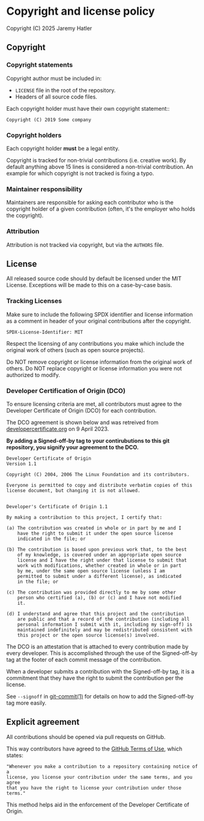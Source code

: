 # Copyright and license policy

Copyright (C) 2025 Jaremy Hatler

## Copyright

### Copyright statements

Copyright author must be included in:

- ``LICENSE`` file in the root of the repository.
- Headers of all source code files.

Each copyright holder must have their own copyright statement::

```text
Copyright (C) 2019 Some company
```

### Copyright holders

Each copyright holder **must** be a legal entity.

Copyright is tracked for non-trivial contributions (i.e. creative work). By
default anything above 15 lines is considered a non-trivial contribution.
An example for which copyright is not tracked is fixing a typo.

### Maintainer responsibility

Maintainers are responsible for asking each contributor who is the copyright
holder of a given contribution (often, it's the employer who holds the
copyright).

### Attribution

Attribution is not tracked via copyright, but via the ``AUTHORS`` file.

## License

All released source code should by default be licensed under the
MIT License. Exceptions will be made to this on a case-by-case basis.

### Tracking Licenses

Make sure to include the following SPDX identifier and license information
as a comment in header of your original contributions after the copyright.

```text
SPDX-License-Identifier: MIT
```

Respect the licensing of any contributions you make which include the original
work of others (such as open source projects).

Do NOT remove copyright or license information from the original work of others.
Do NOT replace copyright or license information you were not authorized to modify.

### Developer Certification of Origin (DCO)

To ensure licensing criteria are met, all contributors must agree to
the Developer Certificate of Origin (DCO) for each contribution.

The DCO agreement is shown below and was retreived from
[developercertificate.org](https://developercertificate.org/)
on 9 April 2023.

**By adding a Signed-off-by tag to your contirubutions to this git repository, you signify your agreement to the DCO.**

```text
Developer Certificate of Origin
Version 1.1

Copyright (C) 2004, 2006 The Linux Foundation and its contributors.

Everyone is permitted to copy and distribute verbatim copies of this
license document, but changing it is not allowed.


Developer's Certificate of Origin 1.1

By making a contribution to this project, I certify that:

(a) The contribution was created in whole or in part by me and I
    have the right to submit it under the open source license
    indicated in the file; or

(b) The contribution is based upon previous work that, to the best
    of my knowledge, is covered under an appropriate open source
    license and I have the right under that license to submit that
    work with modifications, whether created in whole or in part
    by me, under the same open source license (unless I am
    permitted to submit under a different license), as indicated
    in the file; or

(c) The contribution was provided directly to me by some other
    person who certified (a), (b) or (c) and I have not modified
    it.

(d) I understand and agree that this project and the contribution
    are public and that a record of the contribution (including all
    personal information I submit with it, including my sign-off) is
    maintained indefinitely and may be redistributed consistent with
    this project or the open source license(s) involved.
```

The DCO is an attestation that is attached to every contribution
made by every developer. This is accomplished through the use of
the Signed-off-by tag at the footer of each commit message of the
contribution.

When a developer submits a contribution with the Signed-off-by tag,
it is a commitment that they have the right to submit the contribution
per the license.

See `--signoff` in
[git-commit(1)](https://git-scm.com/docs/git-commit#Documentation/git-commit.txt---signoff)
for details on how to add the Signed-off-by tag more easily.

## Explicit agreement

All contributions should be opened via pull requests on GitHub.

This way contributors have agreed to the
[GitHub Terms of Use](https://help.github.com/articles/github-terms-of-service/),
which states:

```text
"Whenever you make a contribution to a repository containing notice of a
license, you license your contribution under the same terms, and you agree
that you have the right to license your contribution under those terms."
```

This method helps aid in the enforcement of the Developer Certificate of Origin.
